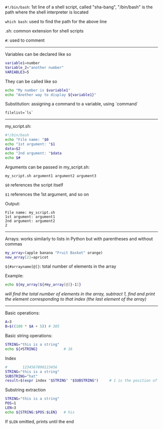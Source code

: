 `#!/bin/bash`: 1st line of a shell script, called "sha-bang", "/bin/bash" is the path where the shell interpreter is located

`which bash`: used to find the path for the above line

.sh: common extension for shell scripts

`#`: used to comment

___
Variables can be declared like so

```bash
variable1=number
Variable_2="another number"
VARIABLE3=5
```

They can be called like so

```bash
echo "My number is $variable1"
echo "Another way to display ${variable1}"
```

Substitution: assigning a command to a variable, using \`command\`

```
filelist=`ls`
```

___
my_script.sh:

```bash
#!/bin/bash
echo "File name: "$0
echo "1st argument: "$1
data=$2
echo "2nd argument: "$data
echo $#
```

Arguments can be passed in my_script.sh:

`my_script.sh argument1 argument2 argument3`

`$0` references the script itself

`$1` references the 1st argument, and so on

Output: 

```
File name: my_script.sh
1st argument: argument1
2nd argument: argument2
2
```

___
Arrays: works similarly to lists in Python but with parentheses and without commas

```bash
my_array=(apple banana "Fruit Basket" orange)
new_array[2]=apricot
```

`${#arrayname[@]}`: total number of elements in the array

Example:

```bash
echo ${my_array[${#my_array[@]}-1]}
```
*will find the total number of elements in the array, subtract 1, find and print the element corresponding to that index (the last element of the array)*

___
Basic operations:

```bash
A=3
B=$((100 * $A + 5)) # 305
```

Basic string operations:

```bash
STRING="this is a string"
echo ${#STRING}            # 16
```

Index

```bash
#       1234567890123456
STRING="this is a string"
SUBSTRING="hat"
result=$(expr index "$STRING" "$SUBSTRING")     # 1 is the position of the first 't' in $STRING
```

Substring extraction

```bash
STRING="this is a string"
POS=1
LEN=3
echo ${STRING:$POS:$LEN}   # his
```
If `$LEN` omitted, prints until the end

